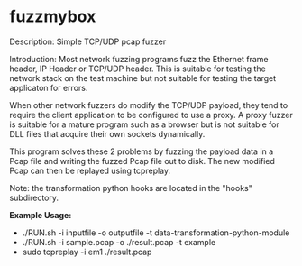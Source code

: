 fuzzmybox
=========

Description:
Simple TCP/UDP pcap fuzzer

Introduction:
Most network fuzzing programs fuzz the Ethernet frame header, IP Header or TCP/UDP header. This is suitable for testing the network stack on the test machine but not suitable for testing the target applicaton for errors.

When other network fuzzers do modify the TCP/UDP payload, they tend to require the client application to be configured to use a proxy. A proxy fuzzer is suitable for a mature program such as a browser but is not suitable for DLL files that acquire their own sockets dynamically.

This program solves these 2 problems by fuzzing the payload data in a Pcap file and writing the fuzzed Pcap file out to disk. The new modified Pcap can then be replayed using tcpreplay.

Note: the transformation python hooks are located in the "hooks" subdirectory.

**Example Usage:**
- ./RUN.sh -i inputfile -o outputfile -t data-transformation-python-module
- ./RUN.sh -i sample.pcap -o ./result.pcap -t example
- sudo tcpreplay -i em1 ./result.pcap

